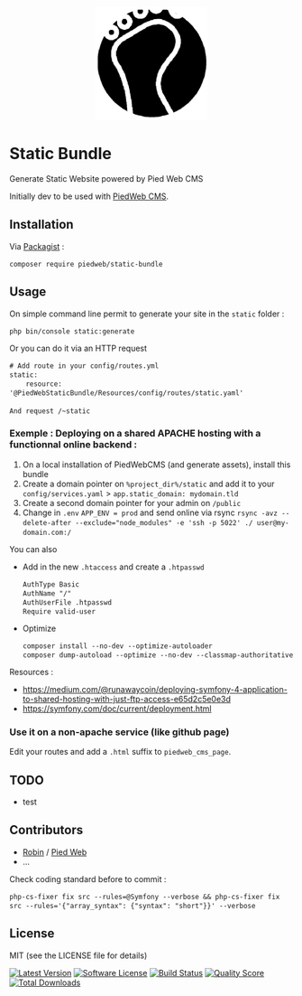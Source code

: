 <p align="center"><a href="https://piedweb.com">
<img src="https://raw.githubusercontent.com/PiedWeb/piedweb-devoluix-theme/master/src/img/logo_title.png" width="200" height="200" alt="theme devoluix bootstrap 4" />
</a></p>

# Static Bundle

Generate Static Website powered by Pied Web CMS

Initially dev to be used with [PiedWeb CMS](https://github.com/PiedWeb/CMS).


## Installation

Via [Packagist](https://packagist.org/packages/piedweb/static-bundle) :

```
composer require piedweb/static-bundle
```

## Usage

On simple command line permit to generate your site in the `static` folder :
```
php bin/console static:generate
```

Or you can do it via an HTTP request
```
# Add route in your config/routes.yml
static:
    resource: '@PiedWebStaticBundle/Resources/config/routes/static.yaml'

And request /~static
```

### Exemple : Deploying on a shared APACHE hosting with a functionnal online backend :

1. On a local installation of PiedWebCMS (and generate assets), install this bundle
2. Create a domain pointer on `%project_dir%/static` and add it to your `config/services.yaml` > `app.static_domain: mydomain.tld`
3. Create a second domain pointer for your admin on `/public`
4. Change in `.env`  `APP_ENV = prod` and send online via rsync
   `rsync -avz --delete-after --exclude="node_modules" -e 'ssh -p 5022' ./ user@my-domain.com:/`

You can also
- Add in the new `.htaccess` and create a `.htpasswd`
  ```
  AuthType Basic
  AuthName "/"
  AuthUserFile .htpasswd
  Require valid-user
  ```
- Optimize
   ```
   composer install --no-dev --optimize-autoloader
   composer dump-autoload --optimize --no-dev --classmap-authoritative
   ```

Resources :
- https://medium.com/@runawaycoin/deploying-symfony-4-application-to-shared-hosting-with-just-ftp-access-e65d2c5e0e3d
- https://symfony.com/doc/current/deployment.html

### Use it on a non-apache service (like github page)

Edit your routes and add a `.html` suffix to `piedweb_cms_page`.

## TODO

- test

## Contributors

* [Robin](https://www.robin-d.fr/) / [Pied Web](https://piedweb.com)
* ...

Check coding standard before to commit :
```
php-cs-fixer fix src --rules=@Symfony --verbose && php-cs-fixer fix src --rules='{"array_syntax": {"syntax": "short"}}' --verbose
```

## License

MIT (see the LICENSE file for details)

[![Latest Version](https://img.shields.io/github/tag/piedweb/staticbundle.svg?style=flat&label=release)](https://github.com/PiedWeb/StaticBundle/tags)
[![Software License](https://img.shields.io/badge/license-MIT-brightgreen.svg?style=flat)](https://github.com/PiedWeb/StaticBundle/LICENSE.md)
[![Build Status](https://img.shields.io/travis/PiedWeb/StaticBundle/master.svg?style=flat)](https://travis-ci.org/PiedWeb/StaticBundle)
[![Quality Score](https://img.shields.io/scrutinizer/g/piedweb/staticbundle.svg?style=flat)](https://scrutinizer-ci.com/g/piedweb/staticbundle)
[![Total Downloads](https://img.shields.io/packagist/dt/piedweb/static-bundle.svg?style=flat)](https://packagist.org/packages/piedweb/static-bundle)
